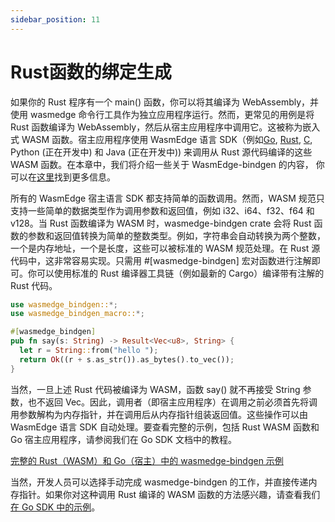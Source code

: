 ```yaml
---
sidebar_position: 11
---
```


# Rust函数的绑定生成

如果你的 Rust 程序有一个 main() 函数，你可以将其编译为 WebAssembly，并使用 wasmedge 命令行工具作为独立应用程序运行。然而，更常见的用例是将 Rust 函数编译为 WebAssembly，然后从宿主应用程序中调用它。这被称为嵌入式 WASM 函数。宿主应用程序使用 WasmEdge 语言 SDK（例如[Go](/category/go-sdk-for-embedding-wasm-functions), [Rust](/category/rust-sdk-for-embedding-wasm-functions), [C](/category/c-sdk-for-embedding-wasm-functions), Python (正在开发中) 和 Java (正在开发中)) 来调用从 Rust 源代码编译的这些 WASM 函数。在本章中，我们将介绍一些关于 WasmEdge-bindgen 的内容， 你可以在[这里](/category/passing-complex-data)找到更多信息。

所有的 WasmEdge 宿主语言 SDK 都支持简单的函数调用。然而，WASM 规范只支持一些简单的数据类型作为调用参数和返回值，例如 i32、i64、f32、f64 和 v128。当 Rust 函数编译为 WASM 时，wasmedge-bindgen crate 会将 Rust 函数的参数和返回值转换为简单的整数类型。例如，字符串会自动转换为两个整数，一个是内存地址，一个是长度，这些可以被标准的 WASM 规范处理。在 Rust 源代码中，这非常容易实现。只需用 #[wasmedge-bindgen] 宏对函数进行注解即可。你可以使用标准的 Rust 编译器工具链（例如最新的 Cargo）编译带有注解的 Rust 代码。

```rust
use wasmedge_bindgen::*;
use wasmedge_bindgen_macro::*;

#[wasmedge_bindgen]
pub fn say(s: String) -> Result<Vec<u8>, String> {
  let r = String::from("hello ");
  return Ok((r + s.as_str()).as_bytes().to_vec());
}
```

当然，一旦上述 Rust 代码被编译为 WASM，函数 say() 就不再接受 String 参数，也不返回 Vec<u8>。因此，调用者（即宿主应用程序）在调用之前必须首先将调用参数解构为内存指针，并在调用后从内存指针组装返回值。这些操作可以由 WasmEdge 语言 SDK 自动处理。要查看完整的示例，包括 Rust WASM 函数和 Go 宿主应用程序，请参阅我们在 Go SDK 文档中的教程。

[完整的 Rust（WASM）和 Go（宿主）中的 wasmedge-bindgen 示例](/embed/go/function)

当然，开发人员可以选择手动完成 wasmedge-bindgen 的工作，并直接传递内存指针。如果你对这种调用 Rust 编译的 WASM 函数的方法感兴趣，请查看我们[在 Go SDK 中的示例](/embed/go/passing_data)。
